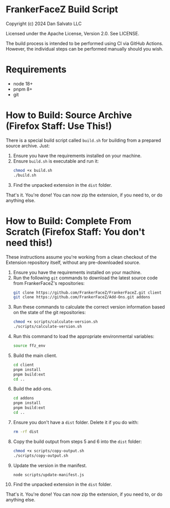FrankerFaceZ Build Script
=========================

Copyright (c) 2024 Dan Salvato LLC

Licensed under the Apache License, Version 2.0. See LICENSE.


The build process is intended to be performed using CI via GitHub Actions.
However, the individual steps can be performed manually should you wish.


Requirements
============
* node 18+
* pnpm 8+
* git


How to Build: Source Archive (Firefox Staff: Use This!)
=======================================================

There is a special build script called `build.sh` for building from
a prepared source archive. Just:

1. Ensure you have the requirements installed on your machine.
2. Ensure `build.sh` is executable and run it:
   ```bash
   chmod +x build.sh
   ./build.sh
   ```
3. Find the unpacked extension in the `dist` folder.

That's it. You're done! You can now zip the extension, if you need to, or
do anything else.


How to Build: Complete From Scratch (Firefox Staff: You don't need this!)
=========================================================================

These instructions assume you're working from a clean checkout of the
Extension repository itself, without any pre-downloaded source.

1. Ensure you have the requirements installed on your machine.
2. Run the following `git` commands to download the
   latest source code from FrankerFaceZ's repositories:
   ```bash
   git clone https://github.com/FrankerFaceZ/FrankerFaceZ.git client
   git clone https://github.com/FrankerFaceZ/Add-Ons.git addons
   ```
3. Run these commands to calculate the correct version information based
   on the state of the git repositories:
   ```bash
   chmod +x scripts/calculate-version.sh
   ./scripts/calculate-version.sh
   ```
4. Run this command to load the appropriate environmental variables:
   ```bash
   source ffz_env
   ```
5. Build the main client.
   ```bash
   cd client
   pnpm install
   pnpm build:ext
   cd ..
   ```
6. Build the add-ons.
   ```bash
   cd addons
   pnpm install
   pnpm build:ext
   cd ..
   ```
7. Ensure you don't have a `dist` folder. Delete it if you do with:
   ```bash
   rm -rf dist
   ```
8. Copy the build output from steps 5 and 6 into the `dist` folder:
   ```bash
   chmod +x scripts/copy-output.sh
   ./scripts/copy-output.sh
   ```
9. Update the version in the manifest.
   ```bash
   node scripts/update-manifest.js
   ```
10. Find the unpacked extension in the `dist` folder.

That's it. You're done! You can now zip the extension, if you need to, or
do anything else.
